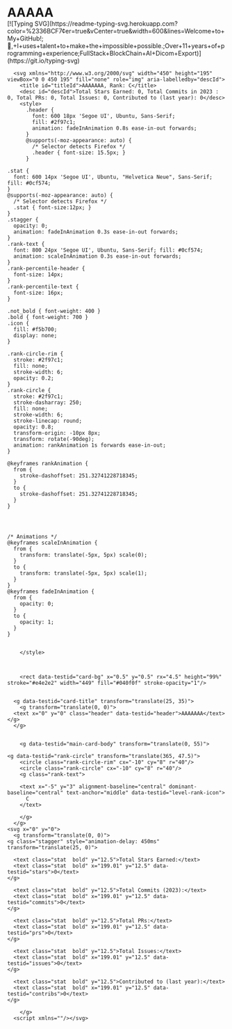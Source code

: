 <h1 style="margin:0 auto;">AAAAA</h1>
[![Typing SVG](https://readme-typing-svg.herokuapp.com?color=%2336BCF7&center=true&vCenter=true&width=600&lines=Welcome+to+My+GitHub!;👋,+I+uses+talent+to+make+the+impossible+possible.;Over+11+years+of+programming+experience;FullStack+BlockChain+AI+Dicom+Export)](https://git.io/typing-svg)

      <svg xmlns="http://www.w3.org/2000/svg" width="450" height="195" viewBox="0 0 450 195" fill="none" role="img" aria-labelledby="descId">
        <title id="titleId">AAAAAAA, Rank: C</title>
        <desc id="descId">Total Stars Earned: 0, Total Commits in 2023 : 0, Total PRs: 0, Total Issues: 0, Contributed to (last year): 0</desc>
        <style>
          .header {
            font: 600 18px 'Segoe UI', Ubuntu, Sans-Serif;
            fill: #2f97c1;
            animation: fadeInAnimation 0.8s ease-in-out forwards;
          }
          @supports(-moz-appearance: auto) {
            /* Selector detects Firefox */
            .header { font-size: 15.5px; }
          }
          
    .stat {
      font: 600 14px 'Segoe UI', Ubuntu, "Helvetica Neue", Sans-Serif; fill: #0cf574;
    }
    @supports(-moz-appearance: auto) {
      /* Selector detects Firefox */
      .stat { font-size:12px; }
    }
    .stagger {
      opacity: 0;
      animation: fadeInAnimation 0.3s ease-in-out forwards;
    }
    .rank-text {
      font: 800 24px 'Segoe UI', Ubuntu, Sans-Serif; fill: #0cf574;
      animation: scaleInAnimation 0.3s ease-in-out forwards;
    }
    .rank-percentile-header {
      font-size: 14px;
    }
    .rank-percentile-text {
      font-size: 16px;
    }
    
    .not_bold { font-weight: 400 }
    .bold { font-weight: 700 }
    .icon {
      fill: #f5b700;
      display: none;
    }

    .rank-circle-rim {
      stroke: #2f97c1;
      fill: none;
      stroke-width: 6;
      opacity: 0.2;
    }
    .rank-circle {
      stroke: #2f97c1;
      stroke-dasharray: 250;
      fill: none;
      stroke-width: 6;
      stroke-linecap: round;
      opacity: 0.8;
      transform-origin: -10px 8px;
      transform: rotate(-90deg);
      animation: rankAnimation 1s forwards ease-in-out;
    }
    
    @keyframes rankAnimation {
      from {
        stroke-dashoffset: 251.32741228718345;
      }
      to {
        stroke-dashoffset: 251.32741228718345;
      }
    }
  
  

          
    /* Animations */
    @keyframes scaleInAnimation {
      from {
        transform: translate(-5px, 5px) scale(0);
      }
      to {
        transform: translate(-5px, 5px) scale(1);
      }
    }
    @keyframes fadeInAnimation {
      from {
        opacity: 0;
      }
      to {
        opacity: 1;
      }
    }
  
          
        </style>

        

        <rect data-testid="card-bg" x="0.5" y="0.5" rx="4.5" height="99%" stroke="#e4e2e2" width="449" fill="#040f0f" stroke-opacity="1"/>

        
      <g data-testid="card-title" transform="translate(25, 35)">
        <g transform="translate(0, 0)">
      <text x="0" y="0" class="header" data-testid="header">AAAAAAA</text>
    </g>
      </g>
    

        <g data-testid="main-card-body" transform="translate(0, 55)">
          
    <g data-testid="rank-circle" transform="translate(365, 47.5)">
        <circle class="rank-circle-rim" cx="-10" cy="8" r="40"/>
        <circle class="rank-circle" cx="-10" cy="8" r="40"/>
        <g class="rank-text">
          
        <text x="-5" y="3" alignment-baseline="central" dominant-baseline="central" text-anchor="middle" data-testid="level-rank-icon">
          C
        </text>
      
        </g>
      </g>
    <svg x="0" y="0">
      <g transform="translate(0, 0)">
    <g class="stagger" style="animation-delay: 450ms" transform="translate(25, 0)">
      
      <text class="stat  bold" y="12.5">Total Stars Earned:</text>
      <text class="stat  bold" x="199.01" y="12.5" data-testid="stars">0</text>
    </g>
  </g><g transform="translate(0, 25)">
    <g class="stagger" style="animation-delay: 600ms" transform="translate(25, 0)">
      
      <text class="stat  bold" y="12.5">Total Commits (2023):</text>
      <text class="stat  bold" x="199.01" y="12.5" data-testid="commits">0</text>
    </g>
  </g><g transform="translate(0, 50)">
    <g class="stagger" style="animation-delay: 750ms" transform="translate(25, 0)">
      
      <text class="stat  bold" y="12.5">Total PRs:</text>
      <text class="stat  bold" x="199.01" y="12.5" data-testid="prs">0</text>
    </g>
  </g><g transform="translate(0, 75)">
    <g class="stagger" style="animation-delay: 900ms" transform="translate(25, 0)">
      
      <text class="stat  bold" y="12.5">Total Issues:</text>
      <text class="stat  bold" x="199.01" y="12.5" data-testid="issues">0</text>
    </g>
  </g><g transform="translate(0, 100)">
    <g class="stagger" style="animation-delay: 1050ms" transform="translate(25, 0)">
      
      <text class="stat  bold" y="12.5">Contributed to (last year):</text>
      <text class="stat  bold" x="199.01" y="12.5" data-testid="contribs">0</text>
    </g>
  </g>
    </svg>
  
        </g>
      <script xmlns=""/></svg>
